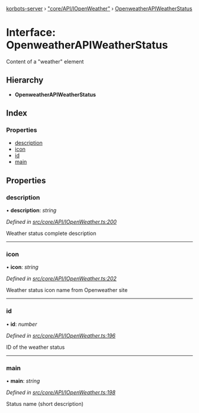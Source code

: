 [korbots-server](../README.md) › ["core/API/IOpenWeather"](../modules/_core_api_iopenweather_.md) › [OpenweatherAPIWeatherStatus](_core_api_iopenweather_.openweatherapiweatherstatus.md)

# Interface: OpenweatherAPIWeatherStatus

Content of a "weather" element

## Hierarchy

* **OpenweatherAPIWeatherStatus**

## Index

### Properties

* [description](_core_api_iopenweather_.openweatherapiweatherstatus.md#description)
* [icon](_core_api_iopenweather_.openweatherapiweatherstatus.md#icon)
* [id](_core_api_iopenweather_.openweatherapiweatherstatus.md#id)
* [main](_core_api_iopenweather_.openweatherapiweatherstatus.md#main)

## Properties

###  description

• **description**: *string*

*Defined in [src/core/API/IOpenWeather.ts:200](https://github.com/Xisabla/Korbots/blob/6eaa780/server/src/core/API/IOpenWeather.ts#L200)*

Weather status complete description

___

###  icon

• **icon**: *string*

*Defined in [src/core/API/IOpenWeather.ts:202](https://github.com/Xisabla/Korbots/blob/6eaa780/server/src/core/API/IOpenWeather.ts#L202)*

Weather status icon name from Openweather site

___

###  id

• **id**: *number*

*Defined in [src/core/API/IOpenWeather.ts:196](https://github.com/Xisabla/Korbots/blob/6eaa780/server/src/core/API/IOpenWeather.ts#L196)*

ID of the weather status

___

###  main

• **main**: *string*

*Defined in [src/core/API/IOpenWeather.ts:198](https://github.com/Xisabla/Korbots/blob/6eaa780/server/src/core/API/IOpenWeather.ts#L198)*

Status name (short description)

